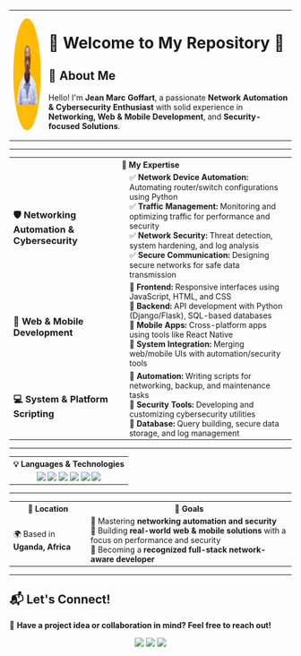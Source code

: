 <table>
  <tr>
    <td>
      <img src="goffart_.jpg" alt="Goffart" width="200" height="200" style="border-radius: 50%;">
    </td>
    <td>
      <h1>🌟 Welcome to My Repository 👋</h1>
      <h2>🔹 About Me</h2>
      <p>Hello! I'm <b>Jean Marc Goffart</b>, a passionate <b>Network Automation & Cybersecurity Enthusiast</b> with solid experience in <b>Networking, Web & Mobile Development</b>, and <b>Security-focused Solutions</b>.</p>
    </td>
  </tr>
</table>

---

<table>
  <tr>
    <th colspan="2">🚀 My Expertise</th>
  </tr>
  <tr>
    <td><h3>🛡️ Networking Automation & Cybersecurity</h3></td>
    <td>
      ✅ <b>Network Device Automation:</b> Automating router/switch configurations using Python<br>
      ✅ <b>Traffic Management:</b> Monitoring and optimizing traffic for performance and security<br>
      ✅ <b>Network Security:</b> Threat detection, system hardening, and log analysis<br>
      ✅ <b>Secure Communication:</b> Designing secure networks for safe data transmission
    </td>
  </tr>
  <tr>
    <td><h3>📡 Web & Mobile Development</h3></td>
    <td>
      🔹 <b>Frontend:</b> Responsive interfaces using JavaScript, HTML, and CSS<br>
      🔹 <b>Backend:</b> API development with Python (Django/Flask), SQL-based databases<br>
      🔹 <b>Mobile Apps:</b> Cross-platform apps using tools like React Native<br>
      🔹 <b>System Integration:</b> Merging web/mobile UIs with automation/security tools
    </td>
  </tr>
  <tr>
    <td><h3>💻 System & Platform Scripting</h3></td>
    <td>
      📌 <b>Automation:</b> Writing scripts for networking, backup, and maintenance tasks<br>
      📌 <b>Security Tools:</b> Developing and customizing cybersecurity utilities<br>
      📌 <b>Database:</b> Query building, secure data storage, and log management
    </td>
  </tr>
</table>

---

<table>
  <tr>
    <th colspan="2">💡 Languages & Technologies</th>
  </tr>
  <tr>
    <td colspan="2" align="center">
      <img src="https://img.shields.io/badge/Python-3776AB?style=for-the-badge&logo=python&logoColor=white">
      <img src="https://img.shields.io/badge/JavaScript-F7DF1E?style=for-the-badge&logo=javascript&logoColor=black">
      <img src="https://img.shields.io/badge/MySQL-4479A1?style=for-the-badge&logo=mysql&logoColor=white">
      <img src="https://img.shields.io/badge/Bash-4EAA25?style=for-the-badge&logo=gnubash&logoColor=white">
      <img src="https://img.shields.io/badge/Linux-Kali-557C94?style=for-the-badge&logo=linux&logoColor=white">
      <img src="https://img.shields.io/badge/React Native-20232A?style=for-the-badge&logo=react&logoColor=61DAFB">
    </td>
  </tr>
</table>

---

<table>
  <tr>
    <th>📍 Location</th>
    <th>🎯 Goals</th>
  </tr>
  <tr>
    <td>🌍 Based in <b>Uganda, Africa</b></td>
    <td>
      🎯 Mastering <b>networking automation and security</b><br>
      🎯 Building <b>real-world web & mobile solutions</b> with a focus on performance and security<br>
      🎯 Becoming a <b>recognized full-stack network-aware developer</b>
    </td>
  </tr>
</table>

---

## 📬 Let's Connect!  
💬 **Have a project idea or collaboration in mind? Feel free to reach out!**  

<p align="center">
  <a href="https://github.com/kithulovali"><img src="https://img.shields.io/badge/GitHub-100000?style=for-the-badge&logo=github&logoColor=white"></a>
  <a href="mailto:kithulovali@gmail.com"><img src="https://img.shields.io/badge/Email-D14836?style=for-the-badge&logo=gmail&logoColor=white"></a>
  <a href="https://linkedin.com/in/jean-marc-goffart-6240b132a"><img src="https://img.shields.io/badge/LinkedIn-0077B5?style=for-the-badge&logo=linkedin&logoColor=white"></a>
</p>
